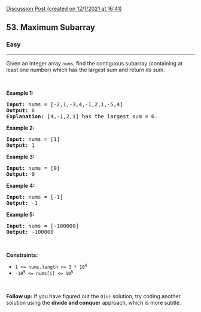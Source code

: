 [Discussion Post (created on 12/1/2021 at 16:41)](https://leetcode.com/problems/maximum-subarray/discuss/1062136/Super-Simple-Solution-oror-Runtime%3A-4-ms-faster-than-96.77.-Memory-Usage%3A-13.2-MB)  
<h2>53. Maximum Subarray</h2><h3>Easy</h3><hr><div><p>Given an integer array <code>nums</code>, find the contiguous subarray (containing at least one number) which has the largest sum and return <em>its sum</em>.</p>

<p>&nbsp;</p>
<p><strong>Example 1:</strong></p>

<pre><strong>Input:</strong> nums = [-2,1,-3,4,-1,2,1,-5,4]
<strong>Output:</strong> 6
<strong>Explanation:</strong> [4,-1,2,1] has the largest sum = 6.
</pre>

<p><strong>Example 2:</strong></p>

<pre><strong>Input:</strong> nums = [1]
<strong>Output:</strong> 1
</pre>

<p><strong>Example 3:</strong></p>

<pre><strong>Input:</strong> nums = [0]
<strong>Output:</strong> 0
</pre>

<p><strong>Example 4:</strong></p>

<pre><strong>Input:</strong> nums = [-1]
<strong>Output:</strong> -1
</pre>

<p><strong>Example 5:</strong></p>

<pre><strong>Input:</strong> nums = [-100000]
<strong>Output:</strong> -100000
</pre>

<p>&nbsp;</p>
<p><strong>Constraints:</strong></p>

<ul>
	<li><code>1 &lt;= nums.length &lt;= 3 * 10<sup>4</sup></code></li>
	<li><code>-10<sup>5</sup> &lt;= nums[i] &lt;= 10<sup>5</sup></code></li>
</ul>

<p>&nbsp;</p>
<strong>Follow up:</strong> If you have figured out the <code>O(n)</code> solution, try coding another solution using the <strong>divide and conquer</strong> approach, which is more subtle.</div>